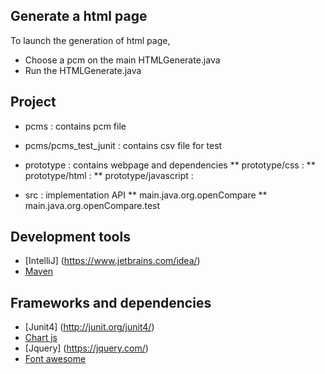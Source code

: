 ## Generate a html page

To launch the generation of html page,
* Choose a pcm on the main HTMLGenerate.java
* Run the HTMLGenerate.java

## Project

* pcms : contains pcm file
* pcms/pcms_test_junit : contains csv file for test
* prototype : contains webpage and dependencies
** prototype/css :
** prototype/html :
** prototype/javascript :

* src : implementation API
** main.java.org.openCompare
** main.java.org.openCompare.test


## Development tools

* [IntelliJ] (https://www.jetbrains.com/idea/)
* [Maven](https://maven.apache.org/)

## Frameworks and dependencies

* [Junit4] (http://junit.org/junit4/)
* [Chart js](http://www.chartjs.org/)
* [Jquery] (https://jquery.com/)
* [Font awesome](http://fontawesome.io/)

